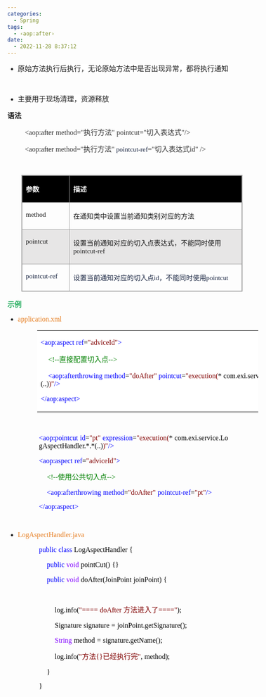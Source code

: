 ```yaml
---
categories:
  - Spring
tags:
  - ‹aop:after›
date:
  - 2022-11-28 8:37:12
---
```


<ul style="list-style-type:disc">
    <li><span style="font-size:12.0pt"><span style="background-color:white"><span
                    style="font-family:-apple-system">原始方法执行后执行，无论原始方法中是否出现异常，都将执行通知</span></span></span></li>
</ul>
<p><span style="font-size:12.0pt"><span style="background-color:white"><span
                style="font-family:-apple-system"></span></span></span><br></p>
<ul style="list-style-type:disc">
    <li><span style="font-size:12.0pt"><span style="background-color:white"><span
                    style="font-family:-apple-system">主要用于现场清理，资源释放</span></span></span></li>
</ul>
<p><span style="font-size:12.0pt"><span
            style="font-family:&quot;Microsoft YaHei UI&quot;"><strong>语法</strong></span></span></p>
<p style="margin-left: 40px;"><span style="font-size:12.0pt"><span style="font-family:&quot;Comic Sans MS&quot;"><span
                style="color:#333333">&lt;aop:</span></span><span
            style="font-family:&quot;Comic Sans MS&quot;">after</span>&nbsp;<span
            style="font-family:&quot;Comic Sans MS&quot;"><span style="color:#333333">method="</span></span><span
            style="font-family:&quot;Microsoft YaHei UI&quot;"><span style="color:#333333">执行方法</span></span><span
            style="font-family:&quot;Comic Sans MS&quot;"><span style="color:#333333">"</span></span>&nbsp;<span
            style="font-family:&quot;Comic Sans MS&quot;"><span style="color:#333333">pointcut="</span></span><span
            style="font-family:&quot;Microsoft YaHei UI&quot;"><span style="color:#333333">切入表达式</span></span><span
            style="font-family:&quot;Comic Sans MS&quot;"><span style="color:#333333">"/&gt;</span></span></span></p>
<p style="margin-left: 40px;"><span style="font-size:12.0pt"><span style="font-family:&quot;Comic Sans MS&quot;"><span
                style="color:#333333">&lt;aop:</span></span></span><span style="font-size:12.0pt"><span
            style="font-family:&quot;Comic Sans MS&quot;">after </span></span><span style="font-size:12.0pt"><span
            style="font-family:&quot;Comic Sans MS&quot;"><span style="color:#333333">method="</span></span></span><span
        style="font-size:12.0pt"><span style="font-family:&quot;Microsoft YaHei UI&quot;"><span
                style="color:#333333">执行方法</span></span></span><span style="font-size:12.0pt"><span
            style="font-family:&quot;Comic Sans MS&quot;"><span style="color:#333333">"</span></span></span>&nbsp;<span
        style="font-size:11.5pt"><span style="font-family:&quot;Comic Sans MS&quot;"><span
                style="color:#17233f">pointcut-ref</span></span></span><span style="font-size:12.0pt"><span
            style="font-family:&quot;Comic Sans MS&quot;"><span style="color:#333333">="</span></span></span><span
        style="font-size:12.0pt"><span style="font-family:&quot;Microsoft YaHei UI&quot;"><span
                style="color:#333333">切入表达式</span></span></span><span style="font-size:12.0pt"><span
            style="font-family:&quot;Comic Sans MS&quot;"><span style="color:#333333">id</span></span></span><span
        style="font-size:12.0pt"><span style="font-family:&quot;Comic Sans MS&quot;"><span
                style="color:#333333">"</span></span></span> <span style="font-size:12.0pt"><span
            style="font-family:&quot;Comic Sans MS&quot;"><span style="color:#333333">/&gt;</span></span></span></p>
<p><span style="font-size:12.0pt"><span style="font-family:&quot;Comic Sans MS&quot;"><span
                style="color:#333333">&nbsp;</span></span></span></p>
<table summary="" cellspacing="0"
    style="border-collapse:collapse; border-color:#a3a3a3; border-style:solid; border-width:1px; margin-left:32px"
    class=" cke_show_border">
    <tbody>
        <tr>
            <td
                style="background-color:black; border-bottom:1px solid #a3a3a3; border-left:1px solid #a3a3a3; border-right:1px solid #a3a3a3; border-top:1px solid #a3a3a3; vertical-align:top; width:1.1173in">
                <p><span style="font-size:11.5pt"><span style="font-family:&quot;Microsoft YaHei UI&quot;"><span
                                style="color:white"><strong>参数</strong></span></span></span></p>
            </td>
            <td
                style="background-color:black; border-bottom:1px solid #a3a3a3; border-left:1px solid #a3a3a3; border-right:1px solid #a3a3a3; border-top:1px solid #a3a3a3; vertical-align:top; width:5.5909in">
                <p><span style="font-size:11.5pt"><span style="font-family:&quot;Microsoft YaHei UI&quot;"><span
                                style="color:white"><strong>描述</strong></span></span></span></p>
            </td>
        </tr>
        <tr>
            <td
                style="border-bottom:1px solid #a3a3a3; border-left:1px solid #a3a3a3; border-right:1px solid #a3a3a3; border-top:1px solid #a3a3a3; vertical-align:top; width:1.1173in">
                <p><span style="font-size:11.5pt"><span
                            style="font-family:&quot;Comic Sans MS&quot;">method</span></span></p>
            </td>
            <td
                style="border-bottom:1px solid #a3a3a3; border-left:1px solid #a3a3a3; border-right:1px solid #a3a3a3; border-top:1px solid #a3a3a3; vertical-align:top; width:5.5909in">
                <p><span style="font-size:11.5pt"><span
                            style="font-family:&quot;Microsoft YaHei UI&quot;">在通知类中设置当前通知类别对应的方法</span></span></p>
            </td>
        </tr>
        <tr>
            <td
                style="background-color:#e7e6e6; border-bottom:1px solid #a3a3a3; border-left:1px solid #a3a3a3; border-right:1px solid #a3a3a3; border-top:1px solid #a3a3a3; vertical-align:top; width:1.1173in">
                <p><span style="font-size:11.5pt"><span
                            style="font-family:&quot;Comic Sans MS&quot;">pointcut</span></span></p>
            </td>
            <td
                style="background-color:#e7e6e6; border-bottom:1px solid #a3a3a3; border-left:1px solid #a3a3a3; border-right:1px solid #a3a3a3; border-top:1px solid #a3a3a3; vertical-align:top; width:5.5909in">
                <p><span style="font-size:11.5pt"><span
                            style="font-family:&quot;Microsoft YaHei UI&quot;">设置当前通知对应的切入点表达式，不能同时使用</span><span
                            style="font-family:&quot;Comic Sans MS&quot;">pointcut-ref</span></span></p>
            </td>
        </tr>
        <tr>
            <td
                style="border-bottom:1px solid #a3a3a3; border-left:1px solid #a3a3a3; border-right:1px solid #a3a3a3; border-top:1px solid #a3a3a3; vertical-align:top; width:1.1368in">
                <p><span style="font-size:11.5pt"><span style="font-family:&quot;Comic Sans MS&quot;"><span
                                style="color:#17233f"><span
                                    style="background-color:white">pointcut-ref</span></span></span></span></p>
            </td>
            <td
                style="border-bottom:1px solid #a3a3a3; border-left:1px solid #a3a3a3; border-right:1px solid #a3a3a3; border-top:1px solid #a3a3a3; vertical-align:top; width:5.5715in">
                <p><span style="font-size:11.5pt"><span style="color:#17233f"><span style="background-color:white"><span
                                    style="font-family:&quot;Microsoft YaHei UI&quot;">设置当前通知对应的切入点</span></span><span
                                style="background-color:white"><span
                                    style="font-family:&quot;Comic Sans MS&quot;">id</span></span><span
                                style="background-color:white"><span
                                    style="font-family:&quot;Microsoft YaHei UI&quot;">，不能同时使用</span></span><span
                                style="background-color:white"><span
                                    style="font-family:&quot;Comic Sans MS&quot;">pointcut</span></span></span></span>
                </p>
            </td>
        </tr>
    </tbody>
</table>
<p><span style="color:#27ae60;"><span style="font-size:12.0pt"><span
                style="font-family:&quot;Microsoft YaHei UI&quot;"><strong>示例</strong></span></span></span></p>
<ul style="list-style-type:disc">
    <li><span style="color:#e67e22;"><span style="font-size:12.0pt"><span
                    style="font-family:&quot;Comic Sans MS&quot;">application.xml</span></span></span></li>
</ul>
<table summary="" cellspacing="0"
    style="border-collapse:collapse; border-color:#a3a3a3; border-style:solid; border-width:0px; margin-left:68px"
    class=" cke_show_border">
    <tbody>
        <tr>
            <td
                style="background-color:white; border-bottom:0px; border-left:0px; border-right:0px; border-top:0px; vertical-align:top; width:8.7118in">
                <p><span style="font-size:12.0pt"><span style="font-family:&quot;Comic Sans MS&quot;"><span
                                style="color:blue">&lt;aop:aspect&nbsp;ref</span><span style="color:black">=</span><span
                                style="color:maroon">"adviceId"</span><span style="color:blue">&gt;</span></span></span>
                </p>
                <p><span style="font-size:12.0pt">&nbsp;&nbsp;&nbsp; <span
                            style="font-family:&quot;Comic Sans MS&quot;"><span
                                style="color:green">&lt;!--</span></span><span
                            style="font-family:&quot;Microsoft YaHei UI&quot;"><span
                                style="color:green">直接配置切入点</span></span><span
                            style="font-family:&quot;Comic Sans MS&quot;"><span
                                style="color:green">--&gt;</span></span></span></p>
                <p><span style="font-size:12.0pt">&nbsp;&nbsp;&nbsp;&nbsp;<span
                            style="font-family:&quot;Comic Sans MS&quot;"><span
                                style="color:blue">&lt;aop:a</span></span><span
                            style="font-family:&quot;Comic Sans MS&quot;"><span
                                style="color:blue">fterthrowing</span></span><span
                            style="font-family:&quot;Comic Sans MS&quot;"><span
                                style="color:blue">&nbsp;method</span></span><span
                            style="font-family:&quot;Comic Sans MS&quot;"><span style="color:black">=</span></span><span
                            style="font-family:&quot;Comic Sans MS&quot;"><span
                                style="color:maroon">"</span></span><span
                            style="font-family:&quot;Comic Sans MS&quot;"><span
                                style="color:maroon">doAfter</span></span><span
                            style="font-family:&quot;Comic Sans MS&quot;"><span
                                style="color:maroon">"</span></span><span
                            style="font-family:&quot;Comic Sans MS&quot;"><span
                                style="color:blue">&nbsp;pointcut</span></span><span
                            style="font-family:&quot;Comic Sans MS&quot;"><span style="color:black">=</span></span><span
                            style="font-family:&quot;Comic Sans MS&quot;"><span
                                style="color:maroon">"execution(</span></span><span
                            style="font-family:&quot;Comic Sans MS&quot;"><span
                                style="color:black">*</span></span>&nbsp;<span
                            style="font-family:&quot;Comic Sans MS&quot;"><span
                                style="color:black">com.</span></span><span
                            style="font-family:&quot;Comic Sans MS&quot;"><span
                                style="color:black">exi.service.</span></span><span
                            style="font-family:&quot;Comic Sans MS&quot;"><span
                                style="color:black">LogAspectHandler.*.*(..)</span></span><span
                            style="font-family:&quot;Comic Sans MS&quot;"><span
                                style="color:maroon">)"</span></span><span
                            style="font-family:&quot;Comic Sans MS&quot;"><span
                                style="color:blue">/&gt;</span></span></span></p>
                <p><span style="font-size:12.0pt"><span style="font-family:&quot;Comic Sans MS&quot;"><span
                                style="color:blue">&lt;/aop:aspect&gt;</span></span></span></p>
            </td>
        </tr>
    </tbody>
</table>
<p><span style="font-size:12.0pt"><span style="font-family:&quot;Microsoft YaHei&quot;"><span
                style="color:#17233f">&nbsp;</span></span></span></p>
<p style="margin-left:72px"><span style="font-size:12.0pt"><span style="font-family:&quot;Comic Sans MS&quot;"><span
                style="color:blue">&lt;aop:pointcut</span></span>&nbsp;<span
            style="font-family:&quot;Comic Sans MS&quot;"><span style="color:blue">id</span></span><span
            style="font-family:&quot;Comic Sans MS&quot;"><span style="color:black">=</span></span><span
            style="font-family:&quot;Comic Sans MS&quot;"><span style="color:maroon">"pt"</span></span>&nbsp;<span
            style="font-family:&quot;Comic Sans MS&quot;"><span style="color:blue">expression</span></span><span
            style="font-family:&quot;Comic Sans MS&quot;"><span style="color:black">=</span></span><span
            style="font-family:&quot;Comic Sans MS&quot;"><span style="color:maroon">"execution(</span></span><span
            style="font-family:&quot;Comic Sans MS&quot;"><span style="color:black">*</span></span>&nbsp;<span
            style="font-family:&quot;Comic Sans MS&quot;"><span style="color:black">com.</span></span><span
            style="font-family:&quot;Comic Sans MS&quot;"><span style="color:black">exi.service.</span></span><span
            style="font-family:&quot;Comic Sans MS&quot;"><span
                style="color:black">LogAspectHandler.*.*(..)</span></span><span
            style="font-family:&quot;Comic Sans MS&quot;"><span style="color:maroon">)"</span></span><span
            style="font-family:&quot;Comic Sans MS&quot;"><span style="color:blue">/&gt;</span></span></span></p>
<p style="margin-left:72px"><span style="font-size:12.0pt"><span style="font-family:&quot;Comic Sans MS&quot;"><span
                style="color:blue">&lt;aop:aspect</span></span>&nbsp;<span
            style="font-family:&quot;Comic Sans MS&quot;"><span style="color:blue">ref</span></span><span
            style="font-family:&quot;Comic Sans MS&quot;"><span style="color:black">=</span></span><span
            style="font-family:&quot;Comic Sans MS&quot;"><span style="color:maroon">"adviceId"</span></span><span
            style="font-family:&quot;Comic Sans MS&quot;"><span style="color:blue">&gt;</span></span></span></p>
<p style="margin-left:72px"><span style="font-size:12.0pt">&nbsp;&nbsp;&nbsp;&nbsp;<span
            style="font-family:&quot;Comic Sans MS&quot;"><span style="color:green">&lt;!--</span></span><span
            style="font-family:&quot;Microsoft YaHei UI&quot;"><span style="color:green">使用公共切入点</span></span><span
            style="font-family:&quot;Comic Sans MS&quot;"><span style="color:green">--&gt;</span></span></span></p>
<p style="margin-left:72px"><span style="font-size:12.0pt">&nbsp;&nbsp;&nbsp;&nbsp;<span
            style="font-family:&quot;Comic Sans MS&quot;"><span style="color:blue">&lt;aop:a</span></span><span
            style="font-family:&quot;Comic Sans MS&quot;"><span style="color:blue">fterthrowing</span></span>&nbsp;<span
            style="font-family:&quot;Comic Sans MS&quot;"><span style="color:blue">method</span></span><span
            style="font-family:&quot;Comic Sans MS&quot;"><span style="color:black">=</span></span><span
            style="font-family:&quot;Comic Sans MS&quot;"><span style="color:maroon">"</span></span><span
            style="font-family:&quot;Comic Sans MS&quot;"><span style="color:maroon">doAfter</span></span><span
            style="font-family:&quot;Comic Sans MS&quot;"><span style="color:maroon">"</span></span>&nbsp;<span
            style="font-family:&quot;Comic Sans MS&quot;"><span style="color:blue">pointcut-ref</span></span><span
            style="font-family:&quot;Comic Sans MS&quot;"><span style="color:black">=</span></span><span
            style="font-family:&quot;Comic Sans MS&quot;"><span style="color:maroon">"pt"</span></span><span
            style="font-family:&quot;Comic Sans MS&quot;"><span style="color:blue">/&gt;</span></span></span></p>
<p style="margin-left:72px"><span style="font-size:12.0pt"><span style="font-family:&quot;Comic Sans MS&quot;"><span
                style="color:blue">&lt;/aop:aspect&gt;</span></span></span></p>
<p><span style="font-size:12.0pt"><span style="font-family:&quot;Microsoft YaHei&quot;"><span
                style="color:#17233f">&nbsp;</span></span></span></p>
<ul style="list-style-type:disc">
    <li><span style="color:#e67e22;"><span style="font-size:12.0pt"><span
                    style="font-family:&quot;Comic Sans MS&quot;">LogAspectHandler</span></span><span
                style="font-size:12.0pt"><span style="font-family:&quot;Comic Sans MS&quot;">.java</span></span></span>
    </li>
</ul>
<p style="margin-left:72px"><span style="font-size:12.0pt"><span style="font-family:&quot;Comic Sans MS&quot;"><span
                style="color:blue">public</span></span>&nbsp;<span style="font-family:&quot;Comic Sans MS&quot;"><span
                style="color:blue">class</span></span>&nbsp;<span style="font-family:&quot;Comic Sans MS&quot;"><span
                style="color:black">LogAspectHandler</span></span>&nbsp;<span
            style="font-family:&quot;Comic Sans MS&quot;"><span style="color:black">{</span></span></span></p>
<p style="margin-left:72px"><span style="font-size:12.0pt">&nbsp;&nbsp;&nbsp;&nbsp;<span
            style="font-family:&quot;Comic Sans MS&quot;"><span style="color:blue">public</span></span>&nbsp;<span
            style="font-family:&quot;Comic Sans MS&quot;"><span style="color:#8000ff">void</span></span>&nbsp;<span
            style="font-family:&quot;Comic Sans MS&quot;"><span style="color:black">pointCut()</span></span>&nbsp;<span
            style="font-family:&quot;Comic Sans MS&quot;"><span style="color:black">{}</span></span></span></p>
<p style="margin-left:72px"><span style="font-size:12.0pt">&nbsp;&nbsp;&nbsp;&nbsp;<span
            style="font-family:&quot;Comic Sans MS&quot;"><span style="color:blue">public</span></span>&nbsp;<span
            style="font-family:&quot;Comic Sans MS&quot;"><span style="color:#8000ff">void</span></span>&nbsp;<span
            style="font-family:&quot;Comic Sans MS&quot;"><span
                style="color:black">doAfter(JoinPoint</span></span>&nbsp;<span
            style="font-family:&quot;Comic Sans MS&quot;"><span style="color:black">joinPoint)</span></span>&nbsp;<span
            style="font-family:&quot;Comic Sans MS&quot;"><span style="color:black">{</span></span></span></p>
<p style="margin-left:72px"><span style="font-size:12.0pt"><span
            style="font-family:&quot;Comic Sans MS&quot;">&nbsp;</span></span></p>
<p style="margin-left:72px"><span style="font-size:12.0pt">&nbsp;&nbsp;&nbsp;&nbsp;&nbsp;&nbsp;&nbsp;&nbsp;<span
            style="font-family:&quot;Comic Sans MS&quot;"><span style="color:black">log.info(</span></span><span
            style="font-family:&quot;Comic Sans MS&quot;"><span style="color:maroon">"====</span></span>&nbsp;<span
            style="font-family:&quot;Comic Sans MS&quot;"><span style="color:maroon">doAfter</span></span><span
            style="font-family:&quot;Microsoft YaHei UI&quot;"><span style="color:maroon">&nbsp;方法进入了</span></span><span
            style="font-family:&quot;Comic Sans MS&quot;"><span style="color:maroon">===="</span></span><span
            style="font-family:&quot;Comic Sans MS&quot;"><span style="color:black">);</span></span></span></p>
<p style="margin-left:72px"><span style="font-size:12.0pt"><span
            style="color:black">&nbsp;&nbsp;&nbsp;&nbsp;&nbsp;&nbsp;&nbsp;&nbsp;<span
                style="font-family:&quot;Comic Sans MS&quot;">Signature</span>&nbsp;<span
                style="font-family:&quot;Comic Sans MS&quot;">signature</span>&nbsp;<span
                style="font-family:&quot;Comic Sans MS&quot;">=</span>&nbsp;<span
                style="font-family:&quot;Comic Sans MS&quot;">joinPoint.getSignature();</span></span></span></p>
<p style="margin-left:72px"><span style="font-size:12.0pt">&nbsp;&nbsp;&nbsp;&nbsp;&nbsp;&nbsp;&nbsp;&nbsp;<span
            style="font-family:&quot;Comic Sans MS&quot;"><span style="color:#8000ff">String</span></span>&nbsp;<span
            style="font-family:&quot;Comic Sans MS&quot;"><span style="color:black">method</span></span>&nbsp;<span
            style="font-family:&quot;Comic Sans MS&quot;"><span style="color:black">=</span></span>&nbsp;<span
            style="font-family:&quot;Comic Sans MS&quot;"><span
                style="color:black">signature.getName();</span></span></span></p>
<p style="margin-left:72px"><span style="font-size:12.0pt">&nbsp;&nbsp;&nbsp;&nbsp;&nbsp;&nbsp;&nbsp;&nbsp;<span
            style="font-family:&quot;Comic Sans MS&quot;"><span style="color:black">log.info(</span></span><span
            style="font-family:&quot;Comic Sans MS&quot;"><span style="color:maroon">"</span></span><span
            style="font-family:&quot;Microsoft YaHei UI&quot;"><span style="color:maroon">方法</span></span><span
            style="font-family:&quot;Comic Sans MS&quot;"><span style="color:maroon">{}</span></span><span
            style="font-family:&quot;Microsoft YaHei UI&quot;"><span style="color:maroon">已经执行完</span></span><span
            style="font-family:&quot;Comic Sans MS&quot;"><span style="color:maroon">"</span></span><span
            style="font-family:&quot;Comic Sans MS&quot;"><span style="color:black">,</span></span>&nbsp;<span
            style="font-family:&quot;Comic Sans MS&quot;"><span style="color:black">method);</span></span></span></p>
<p style="margin-left:72px"><span style="font-size:12.0pt"><span style="color:black">&nbsp;&nbsp;&nbsp;&nbsp;<span
                style="font-family:&quot;Comic Sans MS&quot;">}</span></span></span></p>
<p style="margin-left:72px"><span style="font-size:12.0pt"><span style="font-family:&quot;Comic Sans MS&quot;"><span
                style="color:black">}</span></span></span></p>
<p><span style="font-size:12.0pt"><span style="font-family:&quot;Comic Sans MS&quot;"><span
                style="color:#ed7d31">&nbsp;</span></span></span></p>
